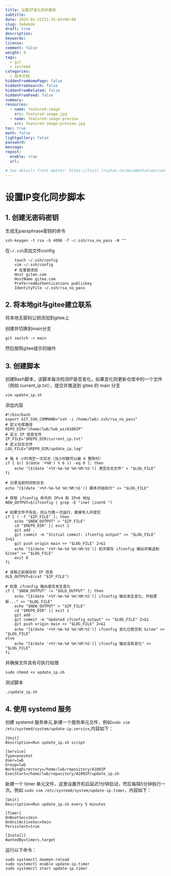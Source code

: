 ```yaml
---
title: 设置IP变化同步脚本
subtitle:
date: 2025-03-31T21:35:03+08:00
slug: 3e6ebde
draft: true
description:
keywords:
license:
comment: false
weight: 0
tags:
  - git
  - systemd
categories:
  - 技术文档
hiddenFromHomePage: false
hiddenFromSearch: false
hiddenFromRelated: false
hiddenFromFeed: false
summary:
resources:
  - name: featured-image
    src: featured-image.jpg
  - name: featured-image-preview
    src: featured-image-preview.jpg
toc: true
math: false
lightgallery: false
password:
message:
repost:
  enable: true
  url:

# See details front matter: https://fixit.lruihao.cn/documentation/content-management/introduction/#front-matter
---
```


<!--more-->

# 设置IP变化同步脚本

## 1. 创建无密码密钥

生成无passphrase密钥的命令

```
ssh-keygen -t rsa -b 4096 -f ~/.ssh/rsa_no_pass -N ""
```

在`~/.ssh`添加文件config
```
    touch ~/.ssh/config
    vim ~/.ssh/config
    # 在里面添加
    Host gitee.com
    HostName gitee.com
    PreferredAuthentications publickey
    IdentityFile ~/.ssh/rsa_no_pass
```


## 2. 将本地git与gitee建立联系

将本地无密码公钥添加到gitee上

创建并切换到main分支

```
git switch -c main 
```

然后按照gitee提示的操作

## 3. 创建脚本

创建Bash脚本，该脚本每次检测IP是否变化，如果变化则更新仓库中的一个文件（例如 current_ip.txt），提交并推送到 gitee 的 main 分支

```
vim update_ip.sh
```

添加内容
```
#!/bin/bash
export GIT_SSH_COMMAND="ssh -i /home/lwb/.ssh/rsa_no_pass"
# 定义仓库路径
REPO_DIR="/home/lwb/lwb_ws/A100IP"
# 定义 IP 信息文件
IP_FILE="$REPO_DIR/current_ip.txt"
# 定义日志文件
LOG_FILE="$REPO_DIR/update_ip.log"

# 每 6 小时清空一次日志（当小时数可以被 6 整除时）
if [ $(( $(date '+%H') % 6 )) -eq 0 ]; then
    echo "[$(date '+%Y-%m-%d %H:%M:%S')] 清空日志文件" > "$LOG_FILE"
fi

# 记录当前时间到日志
echo "[$(date '+%Y-%m-%d %H:%M:%S')] 脚本开始执行" >> "$LOG_FILE"

# 获取 ifconfig 命令的 IPv4 和 IPv6 地址
NEW_OUTPUT=$(ifconfig | grep -E "inet |inet6 ")

# 如果文件不存在，则认为第一次运行，直接写入并提交
if [ ! -f "$IP_FILE" ]; then
    echo "$NEW_OUTPUT" > "$IP_FILE"
    cd "$REPO_DIR" || exit 1
    git add .
    git commit -m "Initial commit: ifconfig output" >> "$LOG_FILE" 2>&1
    git push origin main >> "$LOG_FILE" 2>&1
    echo "[$(date '+%Y-%m-%d %H:%M:%S')] 初次保存 ifconfig 输出并推送到 Gitee" >> "$LOG_FILE"
    exit 0
fi

# 读取之前保存的 IP 信息
OLD_OUTPUT=$(cat "$IP_FILE")

# 检查 ifconfig 输出是否发生变化
if [ "$NEW_OUTPUT" != "$OLD_OUTPUT" ]; then
    echo "[$(date '+%Y-%m-%d %H:%M:%S')] ifconfig 输出发生变化，开始更新..." >> "$LOG_FILE"
    echo "$NEW_OUTPUT" > "$IP_FILE"
    cd "$REPO_DIR" || exit 1
    git add .
    git commit -m "Updated ifconfig output" >> "$LOG_FILE" 2>&1
    git push origin main >> "$LOG_FILE" 2>&1
    echo "[$(date '+%Y-%m-%d %H:%M:%S')] ifconfig 变化已提交到 Gitee" >> "$LOG_FILE"
else
    echo "[$(date '+%Y-%m-%d %H:%M:%S')] ifconfig 输出没有变化" >> "$LOG_FILE"
fi
```

并确保文件具有可执行权限

```
sudo chmod +x update_ip.sh
```

测试脚本

```
./update_ip.sh
```

## 4. 使用 systemd 服务

创建 systemd 服务单元,新建一个服务单元文件，例如``sudo vim /etc/systemd/system/update-ip.service``,内容如下：

```
[Unit]
Description=Run update_ip.sh script

[Service]
Type=oneshot
User=lwb
Group=lwb
WorkingDirectory=/home/lwb/repository/A100IP
ExecStart=/home/lwb/repository/A100IP/update_ip.sh
```

新建一个 timer 单元文件，这里设置开机后延迟1分钟启动，然后每隔5分钟执行一次。例如 ``sudo vim /etc/systemd/system/update-ip.timer``，内容如下：

```
[Unit]
Description=Run update_ip.sh every 5 minutes

[Timer]
OnBootSec=1min
OnUnitActiveSec=5min
Persistent=true

[Install]
WantedBy=timers.target
```

运行以下命令：

```
sudo systemctl daemon-reload
sudo systemctl enable update-ip.timer
sudo systemctl start update-ip.timer
```





      
